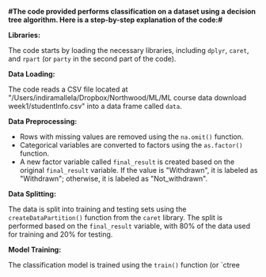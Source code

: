 **#The code provided performs classification on a dataset using a decision tree algorithm. Here is a step-by-step explanation of the code:#**

**Libraries:**

The code starts by loading the necessary libraries, including `dplyr`, `caret`, and `rpart` (or `party` in the second part of the code).

**Data Loading:**

The code reads a CSV file located at "/Users/indiramallela/Dropbox/Northwood/ML/ML course data download week1/studentInfo.csv" into a data frame called `data`.

**Data Preprocessing:**

- Rows with missing values are removed using the `na.omit()` function.
- Categorical variables are converted to factors using the `as.factor()` function.
- A new factor variable called `final_result` is created based on the original `final_result` variable. If the value is "Withdrawn", it is labeled as "Withdrawn"; otherwise, it is labeled as "Not_withdrawn".

**Data Splitting:**

The data is split into training and testing sets using the `createDataPartition()` function from the `caret` library. The split is performed based on the `final_result` variable, with 80% of the data used for training and 20% for testing.

**Model Training:**

The classification model is trained using the `train()` function (or `ctree
